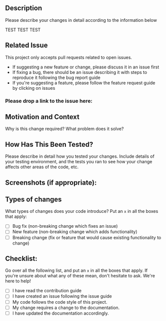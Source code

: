 ## Description
Please describe your changes in detail according to the information below

TEST TEST TEST

## Related Issue
This project only accepts pull requests related to open issues.
- If suggesting a new feature or change, please discuss it in an issue first
- If fixing a bug, there should be an issue describing it with steps to reproduce it following the bug report guide
- If you're suggesting a feature, please follow the feature request guide by clicking on issues

### Please drop a link to the issue here:

## Motivation and Context
Why is this change required? What problem does it solve?

## How Has This Been Tested?
Please describe in detail how you tested your changes. Include details of your testing environment, and the tests you ran to see how your change affects other areas of the code, etc.

## Screenshots (if appropriate):

## Types of changes
What types of changes does your code introduce? Put an `x` in all the boxes that apply:

- [ ] Bug fix (non-breaking change which fixes an issue)
- [ ] New feature (non-breaking change which adds functionality)
- [ ] Breaking change (fix or feature that would cause existing functionality to change)

## Checklist:
 Go over all the following list, and put an `x` in all the boxes that apply. If you're unsure about what any of these mean, don't hesitate to ask. We're here to help!

- [ ] I have read the contribution guide
- [ ] I have created an issue following the issue guide
- [ ] My code follows the code style of this project.
- [ ] My change requires a change to the documentation.
- [ ] I have updated the documentation accordingly.
